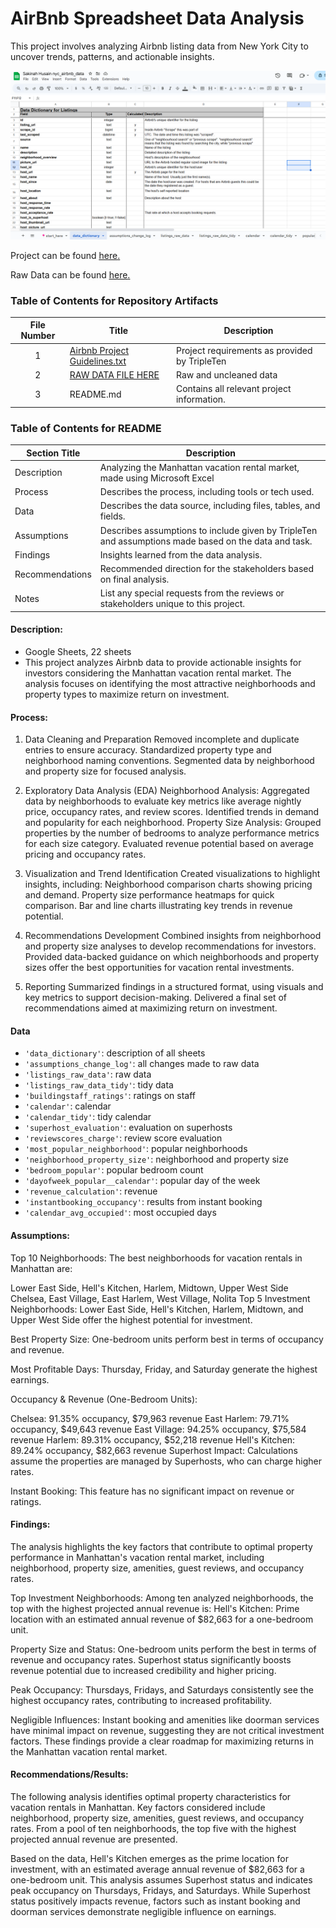 
#  AirBnb Spreadsheet Data Analysis

This project involves analyzing Airbnb listing data from New York City to uncover trends, patterns, and actionable insights. 


<img src="https://github.com/SakinahJ/Data_Projects_TripleTen/blob/main/Images/Screenshot%202025-01-17%20140942.png" alt="First Sheet of Project**">

Project can be found <a href='https://docs.google.com/spreadsheets/d/13QYRL_aoMMVYvFQ46r3uS5l3dhGXutInm9R9SBTHogE/edit?usp=sharing'><u>here</u>.</a>

Raw Data can be found <a href='https://docs.google.com/spreadsheets/d/13QYRL_aoMMVYvFQ46r3uS5l3dhGXutInm9R9SBTHogE/edit?usp=sharing'><u>here</u>.</a>

### Table of Contents for Repository Artifacts
| File Number | Title | Description |
| :-----------: | ----------- |----------- |
| 1 | [Airbnb Project Guidelines.txt](https://github.com/SakinahJ/Data_Projects_TripleTen/blob/main/AirBNB/Airbnb%20Project%20Guidelines.txt) | Project requirements as provided by TripleTen|
| 2 | [RAW DATA FILE HERE](https://docs.google.com/spreadsheets/d/13QYRL_aoMMVYvFQ46r3uS5l3dhGXutInm9R9SBTHogE/edit?usp=sharing) | Raw and uncleaned data |
| 3 | README.md | Contains all relevant project information. |

### Table of Contents for README
| Section Title | Description |
| ----------- |----------- |
| Description | Analyzing the Manhattan vacation rental market, made using Microsoft Excel |
| Process | Describes the process, including tools or tech used. |
| Data | Describes the data source, including files, tables, and fields. |
| Assumptions | Describes assumptions to include given by TripleTen and assumptions made based on the data and task. |
| Findings | Insights learned from the data analysis. |
| Recommendations | Recommended direction for the stakeholders based on final analysis. |
| Notes | List any special requests from the reviews or stakeholders unique to this project. |

#### Description:
- Google Sheets, 22 sheets
- This project analyzes Airbnb data to provide actionable insights for investors considering the Manhattan vacation rental market. The analysis focuses on identifying the most attractive neighborhoods and property types to maximize return on investment.

#### Process:
1. Data Cleaning and Preparation
Removed incomplete and duplicate entries to ensure accuracy.
Standardized property type and neighborhood naming conventions.
Segmented data by neighborhood and property size for focused analysis.

2. Exploratory Data Analysis (EDA)
Neighborhood Analysis:
Aggregated data by neighborhoods to evaluate key metrics like average nightly price, occupancy rates, and review scores.
Identified trends in demand and popularity for each neighborhood.
Property Size Analysis:
Grouped properties by the number of bedrooms to analyze performance metrics for each size category.
Evaluated revenue potential based on average pricing and occupancy rates.

3. Visualization and Trend Identification
Created visualizations to highlight insights, including:
Neighborhood comparison charts showing pricing and demand.
Property size performance heatmaps for quick comparison.
Bar and line charts illustrating key trends in revenue potential.

4. Recommendations Development
Combined insights from neighborhood and property size analyses to develop recommendations for investors.
Provided data-backed guidance on which neighborhoods and property sizes offer the best opportunities for vacation rental investments.

5. Reporting
Summarized findings in a structured format, using visuals and key metrics to support decision-making.
Delivered a final set of recommendations aimed at maximizing return on investment.



#### Data
- `'data_dictionary'`: description of all sheets
- `'assumptions_change_log'`: all changes made to raw data
- `'listings_raw_data'`: raw data
- `'listings_raw_data_tidy'`: tidy data
- `'buildingstaff_ratings'`: ratings on staff
- `'calendar'`: calendar 
- `'calendar_tidy'`: tidy calendar 
- `'superhost_evaluation'`: evaluation on superhosts
- `'reviewscores_charge'`: review score evaluation
- `'most_popular_neighborhood'`: popular neighborhoods
- `'neighborhood_property_size'`: neighborhood and property size
- `'bedroom_popular'`: popular bedroom count
- `'dayofweek_popular__calendar'`: popular day of the week
- `'revenue_calculation'`: revenue 
- `'instantbooking_occupancy'`: results from instant booking
- `'calendar_avg_occupied'`: most occupied days

#### Assumptions:
Top 10 Neighborhoods: The best neighborhoods for vacation rentals in Manhattan are:

Lower East Side, Hell's Kitchen, Harlem, Midtown, Upper West Side
Chelsea, East Village, East Harlem, West Village, Nolita
Top 5 Investment Neighborhoods: Lower East Side, Hell's Kitchen, Harlem, Midtown, and Upper West Side offer the highest potential for investment.

Best Property Size: One-bedroom units perform best in terms of occupancy and revenue.

Most Profitable Days: Thursday, Friday, and Saturday generate the highest earnings.

Occupancy & Revenue (One-Bedroom Units):

Chelsea: 91.35% occupancy, $79,963 revenue
East Harlem: 79.71% occupancy, $49,643 revenue
East Village: 94.25% occupancy, $75,584 revenue
Harlem: 89.31% occupancy, $52,218 revenue
Hell's Kitchen: 89.24% occupancy, $82,663 revenue
Superhost Impact: Calculations assume the properties are managed by Superhosts, who can charge higher rates.

Instant Booking: This feature has no significant impact on revenue or ratings.


#### Findings:
The analysis highlights the key factors that contribute to optimal property performance in Manhattan's vacation rental market, including neighborhood, property size, amenities, guest reviews, and occupancy rates.

Top Investment Neighborhoods:
Among ten analyzed neighborhoods, the top with the highest projected annual revenue is:
Hell's Kitchen: Prime location with an estimated annual revenue of $82,663 for a one-bedroom unit.

Property Size and Status:
One-bedroom units perform the best in terms of revenue and occupancy rates.
Superhost status significantly boosts revenue potential due to increased credibility and higher pricing.

Peak Occupancy:
Thursdays, Fridays, and Saturdays consistently see the highest occupancy rates, contributing to increased profitability.

Negligible Influences:
Instant booking and amenities like doorman services have minimal impact on revenue, suggesting they are not critical investment factors.
These findings provide a clear roadmap for maximizing returns in the Manhattan vacation rental market.


#### Recommendations/Results:
The following analysis identifies optimal property characteristics for vacation rentals in Manhattan. Key factors considered include neighborhood, property size, amenities, guest reviews, and occupancy rates. From a pool of ten neighborhoods, the top five with the highest projected annual revenue are presented.

Based on the data, Hell's Kitchen emerges as the prime location for investment, with an estimated average annual revenue of $82,663 for a one-bedroom unit. This analysis assumes Superhost status and indicates peak occupancy on Thursdays, Fridays, and Saturdays. While Superhost status positively impacts revenue, factors such as instant booking and doorman services demonstrate negligible influence on earnings.
